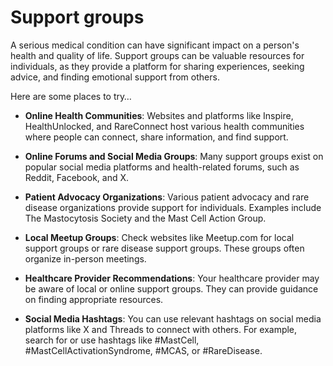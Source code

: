 [//]: # (source: ?)
[//]: # (tags: resources)

# Support groups

A serious medical condition can have significant impact on a person's health and quality of life. Support groups can be valuable resources for individuals, as they provide a platform for sharing experiences, seeking advice, and finding emotional support from others.

Here are some places to try…

* **Online Health Communities**: Websites and platforms like Inspire, HealthUnlocked, and RareConnect host various health communities where people can connect, share information, and find support.

* **Online Forums and Social Media Groups**: Many support groups exist on popular social media platforms and health-related forums, such as Reddit, Facebook, and X.

* **Patient Advocacy Organizations**: Various patient advocacy and rare disease organizations provide support for individuals. Examples include The Mastocytosis Society and the Mast Cell Action Group.

* **Local Meetup Groups**: Check websites like Meetup.com for local support groups or rare disease support groups. These groups often organize in-person meetings.

* **Healthcare Provider Recommendations**: Your healthcare provider may be aware of local or online support groups. They can provide guidance on finding appropriate resources.

* **Social Media Hashtags**: You can use relevant hashtags on social media platforms like X and Threads to connect with others. For example, search for or use hashtags like #MastCell, #MastCellActivationSyndrome, #MCAS, or #RareDisease.
